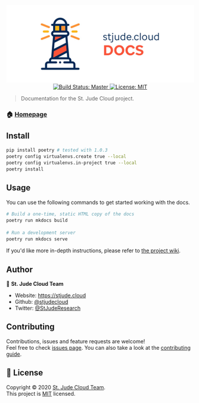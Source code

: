 <p align="center">
  <a href="https://github.com/stjudecloud/docs"><img src="./docs/docs-banner-lighthouse.jpg" width="800" title="St. Jude Cloud Docs"></a>
  <a href="https://travis-ci.org/stjudecloud/docs" target="_blank">
    <img alt="Build Status: Master" src="https://travis-ci.org/stjudecloud/docs.svg?branch=master" />
  </a>
  <a href="https://github.com/stjudecloud/docs/blob/master/LICENSE.md" target="_blank">
    <img alt="License: MIT" src="https://img.shields.io/badge/License-MIT-yellow.svg" />
  </a>
</p>

> Documentation for the St. Jude Cloud project.

### 🏠 [Homepage](https://stjude.cloud/docs)

## Install

```bash
pip install poetry # tested with 1.0.3
poetry config virtualenvs.create true --local
poetry config virtualenvs.in-project true --local
poetry install
```

## Usage

You can use the following commands to get started working with the docs.

```bash
# Build a one-time, static HTML copy of the docs
poetry run mkdocs build

# Run a development server
poetry run mkdocs serve
```

If you'd like more in-depth instructions, please refer to [the project wiki](https://github.com/stjudecloud/docs/wiki/Getting-Started).

## Author

👤 **St. Jude Cloud Team**

* Website: https://stjude.cloud
* Github: [@stjudecloud](https://github.com/stjudecloud)
* Twitter: [@StJudeResearch](https://twitter.com/StJudeResearch)

## Contributing

Contributions, issues and feature requests are welcome!<br />Feel free to check [issues page](https://github.com/stjudecloud/docs/issues). You can also take a look at the [contributing guide](https://github.com/stjudecloud/docs/blob/master/CONTRIBUTING.md).


## 📝 License

Copyright © 2020 [St. Jude Cloud Team](https://github.com/stjudecloud).<br />
This project is [MIT](https://github.com/stjudecloud/docs/blob/master/LICENSE.md) licensed.
